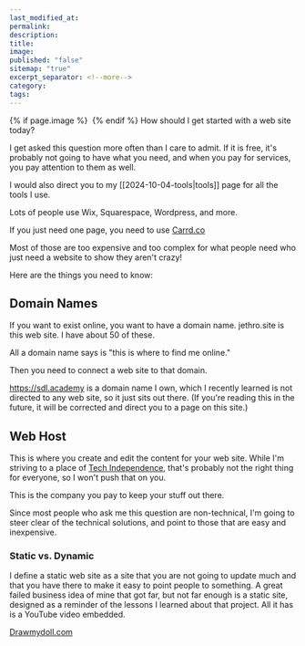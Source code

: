 ```yaml
---
last_modified_at: 
permalink: 
description: 
title: 
image: 
published: "false"
sitemap: "true"
excerpt_separator: <!--more-->
category: 
tags: 
---
```



{% if page.image %} <img src="{{ page.image }}" alt=""> {% endif %}
How should I get started with a web site today? 

I get asked this question more often than I care to admit. If it is free, it's probably not going to have what you need, and when you pay for services, you pay attention to them as well. 

I would also direct you to my [[2024-10-04-tools|tools]] page for all the tools I use. 

Lots of people use Wix, Squarespace, Wordpress, and more. 

If you just need one page, you need to use [Carrd.co](https://try.carrd.co/2hzyxwr8)

Most of those are too expensive and too complex for what people need who just need a website to show they aren't crazy! 

Here are the things you need to know:

## Domain Names
If you want to exist online, you want to have a domain name. jethro.site is this web site. I have about 50 of these. 

All a domain name says is "this is where to find me online." 

Then you need to connect a web site to that domain. 

https://sdl.academy is a domain name I own, which I recently learned is not directed to any web site, so it just sits out there. (If you're reading this in the future, it will be corrected and direct you to a page on this site.)

## Web Host
This is where you create and edit the content for your web site. While I'm striving to a place of [Tech Independence](https://sive.rs/ti), that's probably not the right thing for everyone, so I won't push that on you. 

This is the company you pay to keep your stuff out there. 

Since most people who ask me this question are non-technical, I'm going to steer clear of the technical solutions, and point to those that are easy and inexpensive. 

### Static vs. Dynamic
I define a static web site as a site that you are not going to update much and that you have there to make it easy to point people to something. A great failed business idea of mine that got far, but not far enough is a static site, designed as a reminder of the lessons I learned about that project. All it has is a YouTube video embedded. 

[Drawmydoll.com](https://drawmydoll.com)
